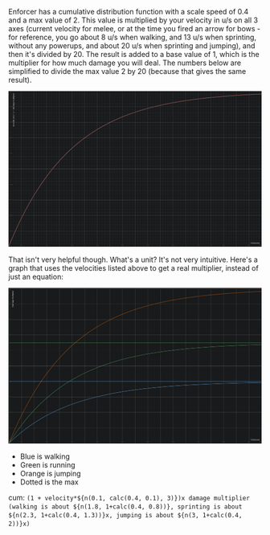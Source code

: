 Enforcer has a cumulative distribution function with a scale speed of 0.4 and a max value of 2. This value is multiplied by your velocity in u/s on all 3 axes (current velocity for melee, or at the time you fired an arrow for bows - for reference, you go about 8 u/s when walking, and 13 u/s when sprinting, without any powerups, and about 20 u/s when sprinting and jumping), and then it's divided by 20. The result is added to a base value of 1, which is the multiplier for how much damage you will deal. The numbers below are simplified to divide the max value 2 by 20 (because  that gives the same result).

[![plain-image]][plain-link]

That isn't very helpful though. What's a unit? It's not very intuitive. Here's a graph that uses the velocities listed above to get a real multiplier, instead of just an equation:

[![real-image]][real-link]
- Blue is walking
- Green is running
- Orange is jumping
- Dotted is the max

cum: `(1 + velocity*${n(0.1, calc(0.4, 0.1), 3)})x damage multiplier (walking is about ${n(1.8, 1+calc(0.4, 0.8))}, sprinting is about ${n(2.3, 1+calc(0.4, 1.3))}x, jumping is about ${n(3, 1+calc(0.4, 2))}x)`

[plain-image]: Images/enforcer.png
[plain-link]: https://www.desmos.com/calculator/a08cej4p0z
[real-image]: Images/enforcer_realworld.png
[real-link]: https://www.desmos.com/calculator/yuditwyvvj